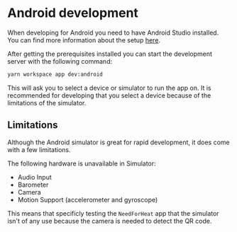 # Android development

When developing for Android you need to have Android Studio installed. You can find more information about the setup [here](https://docs.expo.io/workflow/android-studio-emulator/).

After getting the prerequisites installed you can start the development server with the following command:

```bash
yarn workspace app dev:android
```

This will ask you to select a device or simulator to run the app on. It is recommended for developing that you select a device because of the limitations of the simulator.

## Limitations

Although the Android simulator is great for rapid development, it does come with a few limitations.

The following hardware is unavailable in Simulator:

- Audio Input
- Barometer
- Camera
- Motion Support (accelerometer and gyroscope)

This means that specificly testing the `NeedForHeat` app that the simulator isn't of any use because the camera is needed to detect the QR code.
